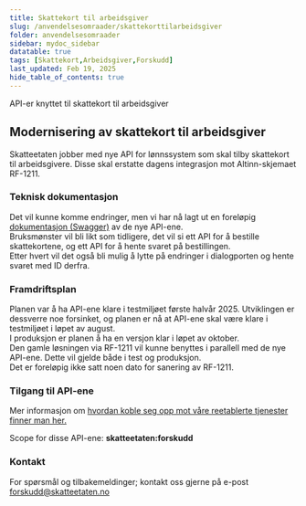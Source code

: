 ```yaml
---
title: Skattekort til arbeidsgiver
slug: /anvendelsesomraader/skattekorttilarbeidsgiver
folder: anvendelsesomraader
sidebar: mydoc_sidebar
datatable: true
tags: [Skattekort,Arbeidsgiver,Forskudd]
last_updated: Feb 19, 2025
hide_table_of_contents: true
---
```

<Summary>API-er knyttet til skattekort til arbeidsgiver</Summary>

## Modernisering av skattekort til arbeidsgiver

Skatteetaten jobber med nye API for lønnssystem som skal tilby skattekort til arbeidsgivere. Disse skal erstatte dagens integrasjon mot Altinn-skjemaet RF-1211.

### Teknisk dokumentasjon
Det vil kunne komme endringer, men vi har nå lagt ut en foreløpig [dokumentasjon (Swagger)](https://app.swaggerhub.com/apis/skatteetaten/bestilling-av_skattekort/0.3.1) av de nye API-ene.  
Bruksmønster vil bli likt som tidligere, det vil si ett API for å bestille skattekortene, og ett API for å hente svaret på bestillingen.  
Etter hvert vil det også bli mulig å lytte på endringer i dialogporten og hente svaret med ID derfra.

### Framdriftsplan
Planen var å ha API-ene klare i testmiljøet første halvår 2025. Utviklingen er dessverre noe forsinket, og planen er nå at API-ene skal være klare i testmiljøet i løpet av august.  
I produksjon er planen å ha en versjon klar i løpet av oktober.  
Den gamle løsningen via RF-1211 vil kunne benyttes i parallell med de nye API-ene. Dette vil gjelde både i test og produksjon.  
Det er foreløpig ikke satt noen dato for sanering av RF-1211.

### Tilgang til API-ene
Mer informasjon om [hvordan koble seg opp mot våre reetablerte tjenester finner man her.](https://www.skatteetaten.no/samarbeidspartnere/reetablering-altinn/systemleverandor/oppkobling/)

Scope for disse API-ene: **skatteetaten:forskudd**

### Kontakt
For spørsmål og tilbakemeldinger; kontakt oss gjerne på e-post forskudd@skatteetaten.no
